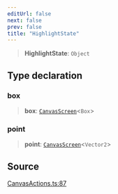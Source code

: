 ```yaml
---
editUrl: false
next: false
prev: false
title: "HighlightState"
---
```


> **HighlightState**: `Object`

## Type declaration

### box

> **box**: [`CanvasScreen`](CanvasScreen.md)\<`Box`\>

### point

> **point**: [`CanvasScreen`](CanvasScreen.md)\<`Vector2`\>

## Source

[CanvasActions.ts:87](https://github.com/nodenogg-in/alpha-p2p/blob/43ae393b39608a021b44acaf5959924eff4aeb19/packages/infinitykit/src/CanvasActions.ts#L87)

